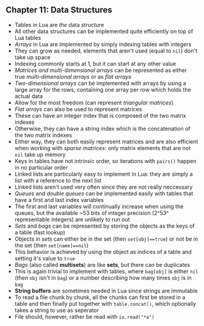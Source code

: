 Chapter 11: Data Structures
---------------------------

- Tables in Lua are *the* data structure
- All other data structures can be implemented quite efficiently
  on top of Lua tables
- *Arrays* in Lua are implemented by simply indexing tables with
  integers
- They can grow as needed, elements that aren't used (equal to `nil`)
  don't take up space
- Indexing commonly starts at 1, but it can start at any other value
- *Matrices and multi-dimensional arrays* can be represented as
  either true *multi-dimensional arrays* or as *flat arrays*
- *Two-dimensional arrays* can be implemented with arrays by using
  a large array for the rows, containing one array per row which
  holds the actual data
- Allow for the most freedom (can represent *triangular matrices*)
- *Flat arrays* can also be used to represent matrices
- These can have an integer index that is composed of the two
  matrix indexes
- Otherwise, they can have a string index which is the concatenation
  of the two matrix indexes
- Either way, they can both easily represent matrices and are also
  efficient when working with *sparse matrices*: only matrix elements
  that are not `nil` take up memory
- Keys in tables have not intrinsic order, so iterations with 
  `pairs()` happen in no particular order
- Linked lists are particularly easy to implement in Lua: they are
  simply a list with a reference to the next list
- Linked lists aren't used very often since they are not really
  neccessary
- *Queues* and *double queues* can be implemented easily with
  tables that have a first and last index variables
- The first and last variables will continually increase when
  using the queues, but the available ~53 bits of integer
  precision (2^53^ representable integers) are unlikely to run out
- *Sets* and *bags* can be represented by storing the objects as 
  the keys of a table (fast lookup)
- Objects in *sets* can either be in the set (then `set[obj]==true`) 
  or not be in the set (then `set[name]==nil`)
- This behavior is achieved by using the object as indices of a 
  table and setting it's value to `true`
- *Bags* (also called **multisets**) are like **sets**, but there
  can be duplicates
- This is again trivial to implement with tables, where 
  `bag[obj]` is either `nil` (then `obj` isn't in `bag`)
  or a number describing how many times `obj` is in `bag`
- **String buffers** are sometimes needed in Lua since strings
  are immutable
- To read a file chunk by chunk, all the chunks can first be 
  stored in a table and then finally put together with
  `table.concat()`, which optionally takes a string to use as
  seperator
- File should, however, rather be read with `io.read("*a")`
